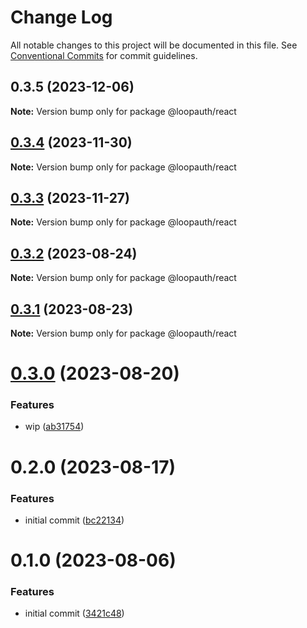 # Change Log

All notable changes to this project will be documented in this file.
See [Conventional Commits](https://conventionalcommits.org) for commit guidelines.

## 0.3.5 (2023-12-06)

**Note:** Version bump only for package @loopauth/react





## [0.3.4](https://github.com/betaly/loopauth-js/compare/@loopauth/react@0.3.3...@loopauth/react@0.3.4) (2023-11-30)

**Note:** Version bump only for package @loopauth/react





## [0.3.3](https://github.com/betaly/loopauth-js/compare/@loopauth/react@0.3.2...@loopauth/react@0.3.3) (2023-11-27)

**Note:** Version bump only for package @loopauth/react





## [0.3.2](https://github.com/betaly/loopauth-js/compare/@loopauth/react@0.3.1...@loopauth/react@0.3.2) (2023-08-24)

**Note:** Version bump only for package @loopauth/react





## [0.3.1](https://github.com/betaly/loopauth-js/compare/@loopauth/react@0.3.0...@loopauth/react@0.3.1) (2023-08-23)

**Note:** Version bump only for package @loopauth/react





# [0.3.0](https://github.com/betaly/loopauth-js/compare/@loopauth/react@0.2.0...@loopauth/react@0.3.0) (2023-08-20)


### Features

* wip ([ab31754](https://github.com/betaly/loopauth-js/commit/ab31754ee965c6a2f7bab7299cc84bfcda3175fe))





# 0.2.0 (2023-08-17)


### Features

* initial commit ([bc22134](https://github.com/betaly/loopauth-js/commit/bc221345d4fd004234c6ebbf44f13dc6790a388f))





# 0.1.0 (2023-08-06)


### Features

* initial commit ([3421c48](https://gitr.net/betaly/loopx/commits/3421c48046c094d0f6e1e68a2fbf35b5facd6736))
